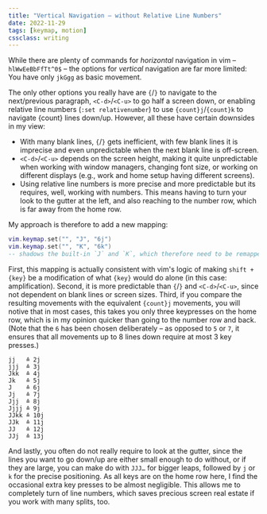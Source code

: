 ```yaml
---
title: "Vertical Navigation – without Relative Line Numbers"
date: 2022-11-29
tags: [keymap, motion]
cssclass: writing
---
```


While there are plenty of commands for *horizontal* navigation in vim – `hlWwEeBbFfTt^0$` – the options for *vertical* navigation are far more limited: You have only `jkGgg` as basic movement.

The only other options you really have are `{`/`}` to navigate to the next/previous paragraph, `<C-d>`/`<C-u>` to go half a screen down, or enabling relative line numbers (`:set relativenumber`) to use `{count}j`/`{count}k` to navigate {count} lines down/up. However, all these have certain downsides in my view:
- With many blank lines, `{`/`}` gets inefficient, with few blank lines it is imprecise and even unpredictable when the next blank line is off-screen.
- `<C-d>`/`<C-u>` depends on the screen height, making it quite unpredictable when working with window managers, changing font size, or working on different displays (e.g., work and home setup having different screens).
- Using relative line numbers is more precise and more predictable but its requires, well, working with numbers. This means having to turn your look to the gutter at the left, and also reaching to the number row, which is far away from the home row.

My approach is therefore to add a new mapping:

```lua
vim.keymap.set("", "J", "6j")
vim.keymap.set("", "K", "6k")
-- shadows the built-in `J` and `K`, which therefore need to be remapped
```

First, this mapping is actually consistent with vim's logic of making `shift + {key}` be a modification of what `{key}` would do alone (in this case: amplification). Second, it is more predictable than `{`/`}` and `<C-d>`/`<C-u>`, since not dependent on blank lines or screen sizes. Third, if you compare the resulting movements with the equivalent `{count}j` movements, you will notive that in most cases, this takes you only three keypresses on the home row, which is in my opinion quicker than going to the number row and back. (Note that the `6` has been chosen deliberately – as opposed to `5` or `7`, it ensures that all movements up to 8 lines down require at most 3 key presses.)

```text
jj   ≙ 2j
jjj  ≙ 3j
Jkk  ≙ 4j
Jk   ≙ 5j
J    ≙ 6j
Jj   ≙ 7j
Jjj  ≙ 8j
Jjjj ≙ 9j
JJkk ≙ 10j
JJk  ≙ 11j
JJ   ≙ 12j
JJj  ≙ 13j
```

And lastly, you often do not really require to look at the gutter, since the lines you want to go down/up are either small enough to do without, or if they are large, you can make do with `JJJ…` for bigger leaps, followed by `j` or `k` for the precise positioning. As all keys are on the home row here, I find the occasional extra key presses to be almost negligible. This allows me to completely turn of line numbers, which saves precious screen real estate if you work with many splits, too.

